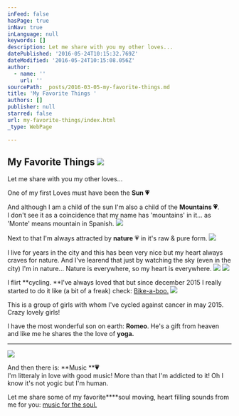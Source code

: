 ```yaml
---
inFeed: false
hasPage: true
inNav: true
inLanguage: null
keywords: []
description: Let me share with you my other loves...
datePublished: '2016-05-24T10:15:32.769Z'
dateModified: '2016-05-24T10:15:08.056Z'
author:
  - name: ''
    url: ''
sourcePath: _posts/2016-03-05-my-favorite-things.md
title: 'My Favorite Things '
authors: []
publisher: null
starred: false
url: my-favorite-things/index.html
_type: WebPage

---
```

## My Favorite Things ![](https://the-grid-user-content.s3-us-west-2.amazonaws.com/fc115842-b2c4-48f0-b015-9df20466f5fd.jpg)

Let me share with you my other loves...

One of my first Loves must have been the **Sun **💗****

And although I am a child of the sun I'm also a child of the **Mountains 💗**.   
I don't see it as a coincidence that my name has 'mountains' in it... as 'Monte' means mountain in Spanish. ![](https://s3-us-west-2.amazonaws.com/the-grid-img/p/4fffe7d4cdd770f3cf32e0ece1fd3f142314d44f.jpg)

Next to that I'm always attracted by **nature** 💗 in it's raw & pure form. ![](https://the-grid-user-content.s3-us-west-2.amazonaws.com/91b55d28-0e21-4ad9-b3e3-b654dade7a5b.jpg)

I live for years in the city and this has been very nice but my heart always craves for nature. And I've learend that just by watching the sky (even in the city) I'm in nature... Nature is everywhere, so my heart is everywhere. ![](https://the-grid-user-content.s3-us-west-2.amazonaws.com/a224f049-63cd-49c7-b46e-0a1cd4bca3cb.jpg)
![](https://the-grid-user-content.s3-us-west-2.amazonaws.com/f863708f-ed91-45af-b186-e995fb253ceb.jpg)

I flirt **cycling. **I've always loved that but since december 2015 I really started to do it like (a bit of a freak) check: [Bike-a-boo.][0]
![](https://the-grid-user-content.s3-us-west-2.amazonaws.com/9e723020-4123-48f7-8a85-a5e2b7737a60.jpg)

This is a group of girls with whom I've cycled against cancer in may 2015\. Crazy lovely girls!

I have the most wonderful son on earth: **Romeo**. He's a gift from heaven and like me he shares the the love of **yoga.**

****
![](https://the-grid-user-content.s3-us-west-2.amazonaws.com/48ab9e83-9ab4-450b-b699-199cb0839c95.jpg)

And then there is: **Music ****💗**  
I'm litteraly in love with good music! More than that I'm addicted to it! Oh I know it's not yogic but I'm human. 

Let me share some of my favorite****soul moving, heart filling sounds from me for you: [music for the soul.][1]

[][1]

[0]: https://www.facebook.com/Bikeaboo/?ref=aymt_homepage_panel
[1]: https://open.spotify.com/user/wendymontellano/playlist/0krajvdfbqw2zPLPBjLPok